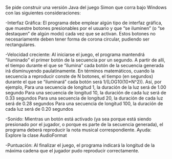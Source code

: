 Se pide construir una versión Java del juego Simon que corra bajo Windows con las siguientes 
consideraciones: 

-Interfaz Gráfica: 
El programa debe emplear algún tipo de interfaz gráfica, que muestre botones presionables 
por el usuario y que “se iluminen” (o “se destaquen” de algún modo) cada vez que se activan. 
Estos botones no necesariamente deben tener forma de corona circular, pudiendo ser 
rectangulares. 

-Velocidad creciente: 
Al iniciarse el juego, el programa mantendrá “iluminado” el primer botón de la secuencia por 
un segundo. A partir de allí, el tiempo durante el que se “ilumina” cada botón de la secuencia 
generada irá disminuyendo paulatinamente. En términos matemáticos, cuando la secuencia 
a reproducir conste de N botones, el tiempo (en segundos) durante el que se “iluminará” cada 
botón será 1/(LOG10(10*N^2)). Así, por ejemplo, 
Para una secuencia de longitud 1, la duración de la luz será de 1.00 segundo 
Para una secuencia de longitud 10, la duración de cada luz será de 0.33 segundos 
Para una secuencia de longitud 20, la duración de cada luz será de 0.28 segundos 
Para una secuencia de longitud 100, la duración de cada luz será de 0.20 segundos 

-Sonido: 
Mientras un botón está activado (ya sea porque está siendo presionado por el jugador, o 
porque es parte de la secuencia generada), el programa deberá reproducir la nota musical 
correspondiente. Ayuda: Explore la clase AudioFormat 

-Puntuación: 
Al finalizar el juego, el programa indicará la longitud de la máxima cadena que el jugador pudo 
reproducir correctamente.
